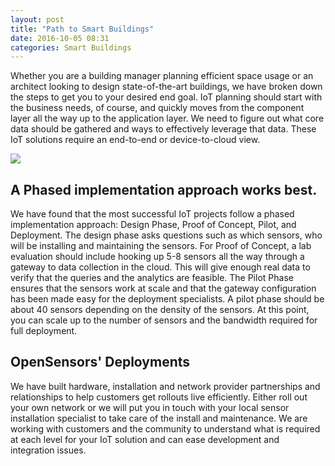 ```yaml
---
layout: post
title: "Path to Smart Buildings"
date: 2016-10-05 08:31
categories: Smart Buildings
---
```

Whether you are a building manager planning efficient space usage or an architect looking to design state-of-the-art buildings, we have broken down the steps to get you to your desired end goal. IoT planning should start with the business needs, of course, and quickly moves from the component layer all the way up to the application layer. We need to figure out what core data should be gathered and ways to effectively leverage that data. These IoT solutions require an end-to-end or device-to-cloud view. 

<img src="{{ root_url }}/images/OS Path to Smart-color.png" />

## A Phased implementation approach works best.

We have found that the most successful IoT projects follow a phased implementation approach: Design Phase, Proof of Concept, Pilot, and Deployment. The design phase asks questions such as which sensors, who will be installing and maintaining the sensors. For Proof of Concept, a lab evaluation should include hooking up 5-8 sensors all the way through a gateway to data collection in the cloud. This will give enough real data to verify that the queries and the  analytics are feasible. The Pilot Phase ensures that the sensors work at scale and that the gateway configuration has been made easy for the deployment specialists. A pilot phase should be about 40 sensors depending on the density of the sensors. At this point, you can scale up to the number of sensors and the bandwidth required for full deployment.


## OpenSensors' Deployments
 
We have built hardware, installation and network provider partnerships and relationships to help customers get rollouts live efficiently. Either roll out your own network or we will put you in touch with your local sensor installation specialist to take care of the install and maintenance.  We are working with customers and the community to understand what is required at each level for your IoT solution and can ease development and integration issues.
